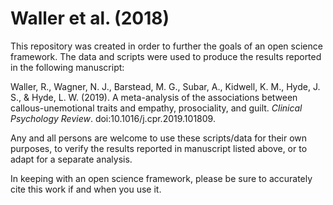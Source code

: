 # Waller et al. (2018)

This repository was created in order to further the goals of an open science framework. The data and scripts were used to produce the results reported in the following manuscript: 

Waller, R., Wagner, N. J., Barstead, M. G., Subar, A., Kidwell, K. M., Hyde, J. S., & Hyde, L. W. (2019). A meta-analysis of the associations between callous-unemotional traits and empathy, prosociality, and guilt. *Clinical Psychology Review*. doi:10.1016/j.cpr.2019.101809. 

Any and all persons are welcome to use these scripts/data for their own purposes, to verify the results reported in manuscript listed above, or to adapt for a separate analysis. 

In keeping with an open science framework, please be sure to accurately cite this work if and when you use it.  
